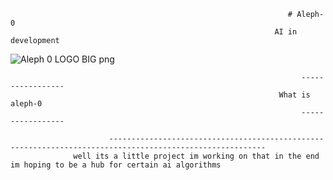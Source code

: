                                                                   # Aleph-0
                                                               AI in development
![Aleph 0 LOGO BIG png](https://user-images.githubusercontent.com/79509710/185190190-245d3b9e-f086-4e26-9277-b70c6f5e995c.png)

                                                                     ----------------- 
                                                                What is aleph-0
                                                                     -----------------

                          ---------------------------------------------------------------------------------------------------------
                  well its a little project im working on that in the end im hoping to be a hub for certain ai algorithms 

